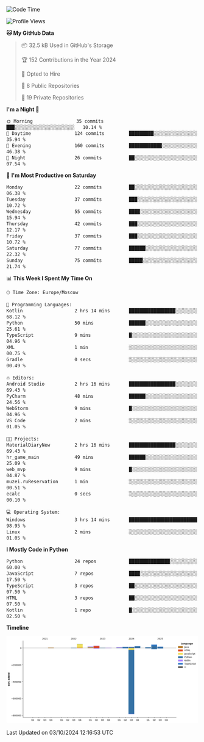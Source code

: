 <!--START_SECTION:waka-->
![Code Time](http://img.shields.io/badge/Code%20Time-528%20hrs%2030%20mins-blue)

![Profile Views](http://img.shields.io/badge/Profile%20Views-9-blue)

**🐱 My GitHub Data** 

> 📦 32.5 kB Used in GitHub's Storage 
 > 
> 🏆 152 Contributions in the Year 2024
 > 
> 💼 Opted to Hire
 > 
> 📜 8 Public Repositories 
 > 
> 🔑 19 Private Repositories 
 > 
**I'm a Night 🦉** 

```text
🌞 Morning                35 commits          ███░░░░░░░░░░░░░░░░░░░░░░   10.14 % 
🌆 Daytime                124 commits         █████████░░░░░░░░░░░░░░░░   35.94 % 
🌃 Evening                160 commits         ████████████░░░░░░░░░░░░░   46.38 % 
🌙 Night                  26 commits          ██░░░░░░░░░░░░░░░░░░░░░░░   07.54 % 
```
📅 **I'm Most Productive on Saturday** 

```text
Monday                   22 commits          ██░░░░░░░░░░░░░░░░░░░░░░░   06.38 % 
Tuesday                  37 commits          ███░░░░░░░░░░░░░░░░░░░░░░   10.72 % 
Wednesday                55 commits          ████░░░░░░░░░░░░░░░░░░░░░   15.94 % 
Thursday                 42 commits          ███░░░░░░░░░░░░░░░░░░░░░░   12.17 % 
Friday                   37 commits          ███░░░░░░░░░░░░░░░░░░░░░░   10.72 % 
Saturday                 77 commits          ██████░░░░░░░░░░░░░░░░░░░   22.32 % 
Sunday                   75 commits          █████░░░░░░░░░░░░░░░░░░░░   21.74 % 
```


📊 **This Week I Spent My Time On** 

```text
🕑︎ Time Zone: Europe/Moscow

💬 Programming Languages: 
Kotlin                   2 hrs 14 mins       █████████████████░░░░░░░░   68.12 % 
Python                   50 mins             ██████░░░░░░░░░░░░░░░░░░░   25.61 % 
TypeScript               9 mins              █░░░░░░░░░░░░░░░░░░░░░░░░   04.96 % 
XML                      1 min               ░░░░░░░░░░░░░░░░░░░░░░░░░   00.75 % 
Gradle                   0 secs              ░░░░░░░░░░░░░░░░░░░░░░░░░   00.49 % 

🔥 Editors: 
Android Studio           2 hrs 16 mins       █████████████████░░░░░░░░   69.43 % 
PyCharm                  48 mins             ██████░░░░░░░░░░░░░░░░░░░   24.56 % 
WebStorm                 9 mins              █░░░░░░░░░░░░░░░░░░░░░░░░   04.96 % 
VS Code                  2 mins              ░░░░░░░░░░░░░░░░░░░░░░░░░   01.05 % 

🐱‍💻 Projects: 
MaterialDiaryNew         2 hrs 16 mins       █████████████████░░░░░░░░   69.43 % 
hr_game_main             49 mins             ██████░░░░░░░░░░░░░░░░░░░   25.09 % 
web_mvp                  9 mins              █░░░░░░░░░░░░░░░░░░░░░░░░   04.87 % 
muzei.ruReservation      1 min               ░░░░░░░░░░░░░░░░░░░░░░░░░   00.51 % 
ecalc                    0 secs              ░░░░░░░░░░░░░░░░░░░░░░░░░   00.10 % 

💻 Operating System: 
Windows                  3 hrs 14 mins       █████████████████████████   98.95 % 
Linux                    2 mins              ░░░░░░░░░░░░░░░░░░░░░░░░░   01.05 % 
```

**I Mostly Code in Python** 

```text
Python                   24 repos            ███████████████░░░░░░░░░░   60.00 % 
JavaScript               7 repos             ████░░░░░░░░░░░░░░░░░░░░░   17.50 % 
TypeScript               3 repos             ██░░░░░░░░░░░░░░░░░░░░░░░   07.50 % 
HTML                     3 repos             ██░░░░░░░░░░░░░░░░░░░░░░░   07.50 % 
Kotlin                   1 repo              █░░░░░░░░░░░░░░░░░░░░░░░░   02.50 % 
```



**Timeline**

![Lines of Code chart](https://raw.githubusercontent.com/adlemx/adlemx/main/assets/bar_graph.png)


 Last Updated on 03/10/2024 12:16:53 UTC
<!--END_SECTION:waka-->

